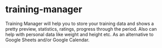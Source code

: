 # training-manager
Training Manager will help you to store your training data and shows a pretty preview, statistics, ratings, progress through the period. Also can help with personal data like weight and height etc. As an alternative to Google Sheets and/or Google Calendar.
